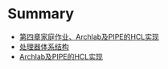 # Summary

* [第四章家庭作业、Archlab及PIPE的HCL实现](README.md)
* [处理器体系结构](homework-solution.md)
* [Archlab及PIPE的HCL实现](archlab/archlab-report.md)
